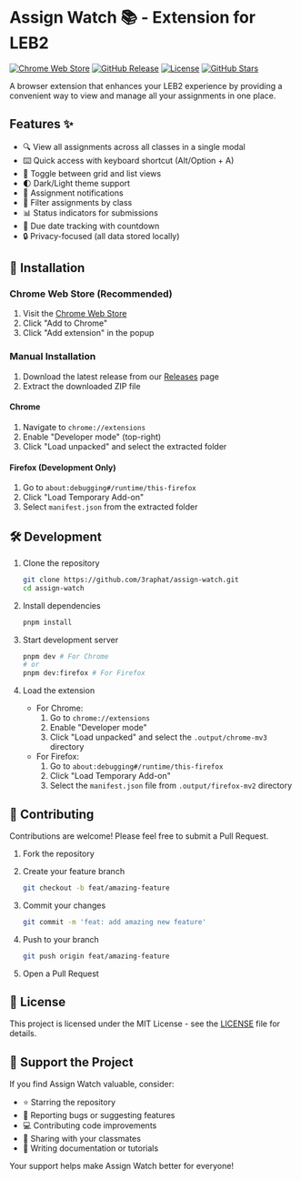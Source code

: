 # Assign Watch 📚 - Extension for LEB2

[![Chrome Web Store](https://img.shields.io/chrome-web-store/v/dedhfmakhbgeopgdipofgooiibkanfad)](https://chromewebstore.google.com/detail/dedhfmakhbgeopgdipofgooiibkanfad)
[![GitHub Release](https://img.shields.io/github/v/release/3raphat/assign-watch)](https://github.com/3raphat/assign-watch/releases/latest)
[![License](https://img.shields.io/github/license/3raphat/assign-watch)](LICENSE)
[![GitHub Stars](https://img.shields.io/github/stars/3raphat/assign-watch)](https://github.com/3raphat/assign-watch/stargazers)

A browser extension that enhances your LEB2 experience by providing a convenient way to view and manage all your assignments in one place.

## Features ✨

- 🔍 View all assignments across all classes in a single modal
- ⌨️ Quick access with keyboard shortcut (Alt/Option + A)
- 📱 Toggle between grid and list views
- 🌓 Dark/Light theme support
- 🔔 Assignment notifications
- 🎯 Filter assignments by class
- 📊 Status indicators for submissions
- 📅 Due date tracking with countdown
- 🔒 Privacy-focused (all data stored locally)

## 🚀 Installation

### Chrome Web Store (Recommended)

1. Visit the [Chrome Web Store](https://chromewebstore.google.com/detail/dedhfmakhbgeopgdipofgooiibkanfad)
2. Click "Add to Chrome"
3. Click "Add extension" in the popup

### Manual Installation

1. Download the latest release from our [Releases](https://github.com/3raphat/assign-watch/releases) page
2. Extract the downloaded ZIP file

#### Chrome

1. Navigate to `chrome://extensions`
2. Enable "Developer mode" (top-right)
3. Click "Load unpacked" and select the extracted folder

#### Firefox (Development Only)

1. Go to `about:debugging#/runtime/this-firefox`
2. Click "Load Temporary Add-on"
3. Select `manifest.json` from the extracted folder

## 🛠️ Development

1. Clone the repository

   ```bash
   git clone https://github.com/3raphat/assign-watch.git
   cd assign-watch
   ```

2. Install dependencies

   ```bash
   pnpm install
   ```

3. Start development server

   ```bash
   pnpm dev # For Chrome
   # or
   pnpm dev:firefox # For Firefox
   ```

4. Load the extension
   - For Chrome:
     1. Go to `chrome://extensions`
     2. Enable "Developer mode"
     3. Click "Load unpacked" and select the `.output/chrome-mv3` directory
   - For Firefox:
     1. Go to `about:debugging#/runtime/this-firefox`
     2. Click "Load Temporary Add-on"
     3. Select the `manifest.json` file from `.output/firefox-mv2` directory

## 🤝 Contributing

Contributions are welcome! Please feel free to submit a Pull Request.

1. Fork the repository
2. Create your feature branch

   ```bash
   git checkout -b feat/amazing-feature
   ```

3. Commit your changes

   ```bash
   git commit -m 'feat: add amazing new feature'
   ```

4. Push to your branch

   ```bash
   git push origin feat/amazing-feature
   ```

5. Open a Pull Request

## 📝 License

This project is licensed under the MIT License - see the [LICENSE](LICENSE) file for details.

## 💝 Support the Project

If you find Assign Watch valuable, consider:

- ⭐ Starring the repository
- 🐛 Reporting bugs or suggesting features
- 💻 Contributing code improvements
- 📢 Sharing with your classmates
- 📝 Writing documentation or tutorials

Your support helps make Assign Watch better for everyone!
